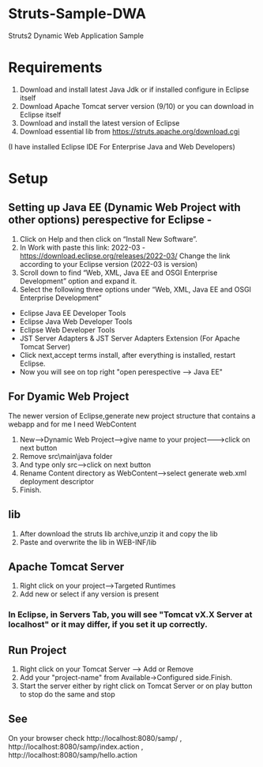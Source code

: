 # Struts-Sample-DWA
Struts2 Dynamic Web Application Sample

# Requirements
1) Download and install latest Java Jdk or if installed configure in Eclipse itself
2) Download Apache Tomcat server version (9/10) or you can download in Eclipse itself
3) Download and install the latest version of Eclipse
4) Download essential lib from https://struts.apache.org/download.cgi

(I have installed Eclipse IDE For Enterprise Java and Web Developers)

# Setup

## Setting up Java EE (Dynamic Web Project with other options) perespective for Eclipse -

1) Click on Help and then click on “Install New Software”.
2) In Work with paste this link: 2022-03 - https://download.eclipse.org/releases/2022-03/ Change the link according to your Eclipse version (2022-03 is version)
3) Scroll down to find “Web, XML, Java EE and OSGI Enterprise Development” option and expand it.
4) Select the following three options under “Web, XML, Java EE and OSGI Enterprise Development”

- Eclipse Java EE Developer Tools
- Eclipse Java Web Developer Tools
- Eclipse Web Developer Tools
- JST Server Adapters & JST Server Adapters Extension (For Apache Tomcat Server)
- Click next,accept terms install, after everything is installed, restart Eclipse. 
- Now you will see on top right "open perespective --> Java EE"

## For Dyamic Web Project

The newer version of Eclipse,generate new project structure that contains a webapp and for me I need WebContent

1) New-->Dynamic Web Project-->give name to your project--->click on next button
2) Remove src\main\java folder
3) And type only src-->click on next button
4) Rename Content directory as WebContent-->select generate web.xml deployment descriptor
5) Finish.

## lib

1) After download the struts lib archive,unzip it and copy the lib
2) Paste and overwrite the lib in WEB-INF/lib

## Apache Tomcat Server

1) Right click on your project-->Targeted Runtimes
2) Add new or select if any version is present

### In Eclipse, in Servers Tab, you will see "Tomcat vX.X Server at localhost" or it may differ, if you set it up correctly.

## Run Project

1) Right click on your Tomcat Server --> Add or Remove
2) Add your "project-name" from Available->Configured side.Finish.
3) Start the server either by right click on Tomcat Server or on play button to stop do the same and stop

## See

On your browser check http://localhost:8080/samp/ , http://localhost:8080/samp/index.action , http://localhost:8080/samp/hello.action

